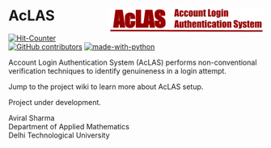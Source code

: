 # AcLAS        <img align="right" src="https://github.com/aviral36/AcLAS/blob/master/thumbs/AcLAS_logo.png">

[![Hit-Counter](http://hits.dwyl.io/aviral36/AcLAS.svg)](http://hits.dwyl.io/aviral36/AcLAS) 
[![GitHub contributors](https://img.shields.io/github/contributors/Naereen/StrapDown.js.svg)](https://gitHub.com/aviral36/AcLAS/)  [![made-with-python](https://img.shields.io/badge/Made%20with-Python-1f425f.svg)](https://www.python.org/)


Account Login Authentication System (AcLAS) performs non-conventional verification techniques to identify genuineness in a login attempt. 

Jump to the project wiki to learn more about AcLAS setup.

Project under development.

Aviral Sharma<br>
Department of Applied Mathematics<br>
Delhi Technological University
